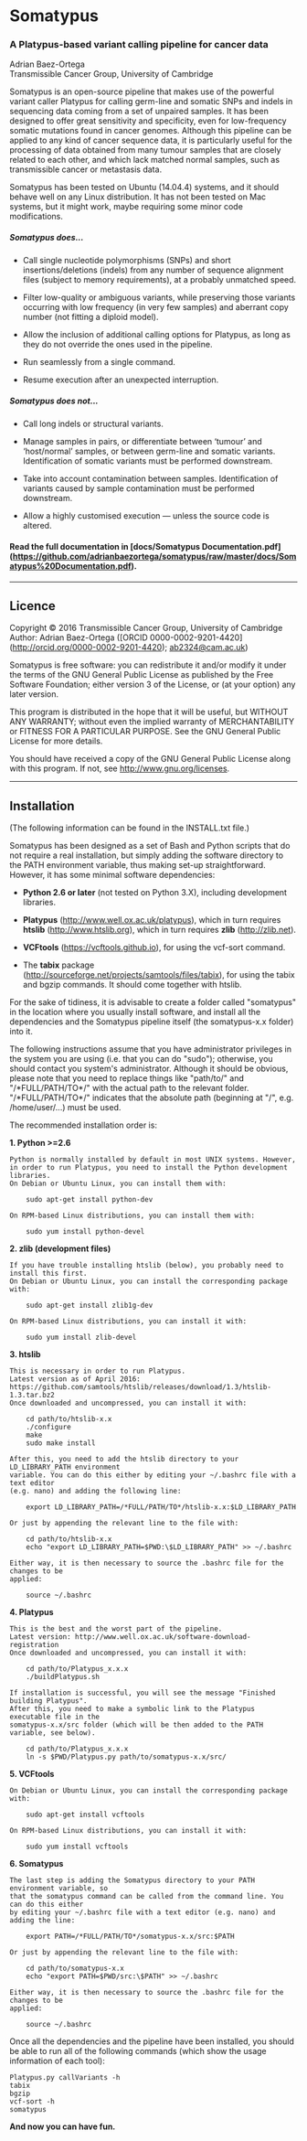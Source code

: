 Somatypus
=========

### A Platypus-based variant calling pipeline for cancer data

Adrian Baez-Ortega  
Transmissible Cancer Group, University of Cambridge

Somatypus is an open-source pipeline that makes use of the powerful variant caller Platypus for calling germ-line and somatic SNPs and indels in sequencing data coming from a set of unpaired samples. It has been designed to offer great sensitivity and specificity, even for low-frequency somatic mutations found in cancer genomes. Although this pipeline can be applied to any kind of cancer sequence data, it is particularly useful for the processing of data obtained from many tumour samples that are closely related to each other, and which lack matched normal samples, such as transmissible cancer or metastasis data.

Somatypus has been tested on Ubuntu (14.04.4) systems, and it should behave well on any Linux distribution. It has not been tested on Mac systems, but it might work, maybe requiring some minor code modifications.

##### Somatypus does...

* Call single nucleotide polymorphisms (SNPs) and short insertions/deletions (indels) from any number of sequence alignment files (subject to memory requirements), at a probably unmatched speed.

* Filter low-quality or ambiguous variants, while preserving those variants occurring with low frequency (in very few samples) and aberrant copy number (not fitting a diploid model).

* Allow the inclusion of additional calling options for Platypus, as long as they do not override the ones used in the pipeline.

* Run seamlessly from a single command.

* Resume execution after an unexpected interruption.

##### Somatypus does not...

* Call long indels or structural variants.

* Manage samples in pairs, or differentiate between ‘tumour’ and ‘host/normal’ samples, or between germ-line and somatic variants. Identification of somatic variants must be performed downstream.

* Take into account contamination between samples. Identification of variants caused by sample contamination must be performed downstream.

* Allow a highly customised execution — unless the source code is altered.


#### Read the full documentation in [docs/Somatypus Documentation.pdf] (https://github.com/adrianbaezortega/somatypus/raw/master/docs/Somatypus%20Documentation.pdf).


---

## Licence

Copyright © 2016 Transmissible Cancer Group, University of Cambridge  
Author: Adrian Baez-Ortega ([ORCID 0000-0002-9201-4420] (http://orcid.org/0000-0002-9201-4420); ab2324@cam.ac.uk)

Somatypus is free software: you can redistribute it and/or modify it under the terms of the GNU General Public License as published by the Free Software Foundation; either version 3 of the License, or (at your option) any later version.

This program is distributed in the hope that it will be useful, but WITHOUT ANY WARRANTY; without even the implied warranty of MERCHANTABILITY or FITNESS FOR A PARTICULAR PURPOSE. See the GNU General Public License for more details.

You should have received a copy of the GNU General Public License along with this program. If not, see http://www.gnu.org/licenses.


---

## Installation

(The following information can be found in the INSTALL.txt file.)

Somatypus has been designed as a set of Bash and Python scripts that do not require a real 
installation, but simply adding the software directory to the PATH environment variable, 
thus making set-up straightforward. However, it has some minimal software dependencies:

* __Python 2.6 or later__ (not tested on Python 3.X), including development libraries.

* __Platypus__ (http://www.well.ox.ac.uk/platypus), which in turn requires __htslib__ (http://www.htslib.org), which in turn requires __zlib__ (http://zlib.net).

* __VCFtools__ (https://vcftools.github.io), for using the vcf-sort command.

* The __tabix__ package (http://sourceforge.net/projects/samtools/files/tabix), for using the tabix and bgzip commands. It should come together with htslib.


For the sake of tidiness, it is advisable to create a folder called "somatypus" in the
location where you usually install software, and install all the dependencies and the
Somatypus pipeline itself (the somatypus-x.x folder) into it.


The following instructions assume that you have administrator privileges in the system 
you are using (i.e. that you can do "sudo"); otherwise, you should contact you system's
administrator. Although it should be obvious, please note that you need to replace things
like "path/to/" and "/\*FULL/PATH/TO\*/" with the actual path to the relevant folder.
"/\*FULL/PATH/TO\*/" indicates that the absolute path (beginning at "/", e.g. /home/user/...)
must be used.


The recommended installation order is:


 __1. Python >=2.6__
 
    Python is normally installed by default in most UNIX systems. However, in order to run Platypus, you need to install the Python development libraries.  
    On Debian or Ubuntu Linux, you can install them with:
    
        sudo apt-get install python-dev
        
    On RPM-based Linux distributions, you can install them with:
    
        sudo yum install python-devel


 __2. zlib (development files)__
 
    If you have trouble installing htslib (below), you probably need to install this first.  
    On Debian or Ubuntu Linux, you can install the corresponding package with:
    
        sudo apt-get install zlib1g-dev
        
    On RPM-based Linux distributions, you can install it with:
    
        sudo yum install zlib-devel


 __3. htslib__
 
    This is necessary in order to run Platypus.  
    Latest version as of April 2016: https://github.com/samtools/htslib/releases/download/1.3/htslib-1.3.tar.bz2  
    Once downloaded and uncompressed, you can install it with:
    
        cd path/to/htslib-x.x
        ./configure
        make
        sudo make install
    
    After this, you need to add the htslib directory to your LD_LIBRARY_PATH environment
    variable. You can do this either by editing your ~/.bashrc file with a text editor 
    (e.g. nano) and adding the following line:
    
        export LD_LIBRARY_PATH=/*FULL/PATH/TO*/htslib-x.x:$LD_LIBRARY_PATH
    
    Or just by appending the relevant line to the file with:
    
        cd path/to/htslib-x.x
        echo "export LD_LIBRARY_PATH=$PWD:\$LD_LIBRARY_PATH" >> ~/.bashrc
       
    Either way, it is then necessary to source the .bashrc file for the changes to be 
    applied:
    
        source ~/.bashrc


 __4. Platypus__
 
    This is the best and the worst part of the pipeline.  
    Latest version: http://www.well.ox.ac.uk/software-download-registration  
    Once downloaded and uncompressed, you can install it with:
    
        cd path/to/Platypus_x.x.x
        ./buildPlatypus.sh
    
    If installation is successful, you will see the message "Finished building Platypus".
    After this, you need to make a symbolic link to the Platypus executable file in the
    somatypus-x.x/src folder (which will be then added to the PATH variable, see below).
    
        cd path/to/Platypus_x.x.x
        ln -s $PWD/Platypus.py path/to/somatypus-x.x/src/


 __5. VCFtools__
 
    On Debian or Ubuntu Linux, you can install the corresponding package with:
    
        sudo apt-get install vcftools
        
    On RPM-based Linux distributions, you can install it with:
    
        sudo yum install vcftools
    

 __6. Somatypus__
 
    The last step is adding the Somatypus directory to your PATH environment variable, so
    that the somatypus command can be called from the command line. You can do this either
    by editing your ~/.bashrc file with a text editor (e.g. nano) and adding the line:
    
        export PATH=/*FULL/PATH/TO*/somatypus-x.x/src:$PATH
    
    Or just by appending the relevant line to the file with:
    
        cd path/to/somatypus-x.x
        echo "export PATH=$PWD/src:\$PATH" >> ~/.bashrc
       
    Either way, it is then necessary to source the .bashrc file for the changes to be 
    applied:
    
        source ~/.bashrc


Once all the dependencies and the pipeline have been installed, you should be able to run 
all of the following commands (which show the usage information of each tool):

    Platypus.py callVariants -h
    tabix
    bgzip
    vcf-sort -h
    somatypus

__And now you can have fun.__
